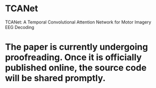 # TCANet
TCANet: A Temporal Convolutional Attention Network for Motor Imagery EEG Decoding

# The paper is currently undergoing proofreading. Once it is officially published online, the source code will be shared promptly.

